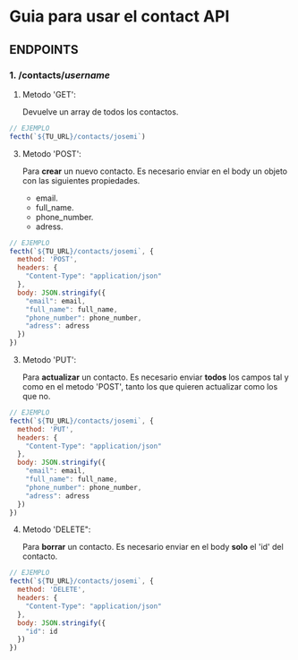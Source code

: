 # Guia para usar el contact API

## ENDPOINTS

### 1. /contacts/*username*

1. Metodo 'GET':

   Devuelve un array de todos los contactos.

```js
// EJEMPLO
fecth(`${TU_URL}/contacts/josemi`)
```
3. Metodo 'POST':

    Para **crear** un nuevo contacto. Es necesario enviar en el body un objeto con las siguientes propiedades.
   - email.
   - full_name.
   - phone_number.
   - adress.

```js
// EJEMPLO
fecth(`${TU_URL}/contacts/josemi`, {
  method: 'POST',
  headers: {
    "Content-Type": "application/json"
  },
  body: JSON.stringify({
    "email": email,
    "full_name": full_name,
    "phone_number": phone_number,
    "adress": adress
  })
})
```
3. Metodo 'PUT':

   Para **actualizar** un contacto. Es necesario enviar **todos** los campos tal y como en el metodo 'POST', tanto los que quieren actualizar como los que no.

```js
// EJEMPLO
fecth(`${TU_URL}/contacts/josemi`, {
  method: 'PUT',
  headers: {
    "Content-Type": "application/json"
  },
  body: JSON.stringify({
    "email": email,
    "full_name": full_name,
    "phone_number": phone_number,
    "adress": adress
  })
})
```
4. Metodo 'DELETE":

   Para **borrar** un contacto. Es necesario enviar en el body **solo** el 'id' del contacto.

```js
// EJEMPLO
fecth(`${TU_URL}/contacts/josemi`, {
  method: 'DELETE',
  headers: {
    "Content-Type": "application/json"
  },
  body: JSON.stringify({
    "id": id
  })
})
```
